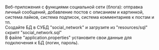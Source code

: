 Веб-приложения с функциями социальной сети (блога): отправка личный сообщений, добавление постов с описанием и картинкой,
 система лайков, система подписок, система комментариев к постам и тп.<br>
Создайте БД в СУБД "social_network" и загрузите из "resources/sql" скрипт "social_network.sql" <br>
В файле "application.properties" установите свои данные для подключения к БД (логин, пароль).